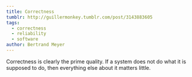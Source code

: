 ```yaml
---
title: Correctness
tumblr: http://guillermonkey.tumblr.com/post/3143883605
tags:
  - correctness
  - reliability
  - software
author: Bertrand Meyer
---
```


Correctness is clearly the prime quality. If a system does not do what it is supposed to do, then everything else about it matters little.
